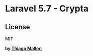 # Laravel 5.7 - Crypta 

License
----

MIT

**by [Thiago Mallon]**

 [Thiago Mallon]: <https://www.linkedin.com/in/thiago-mallon/>
